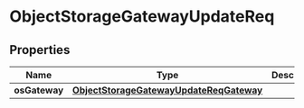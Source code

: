 # ObjectStorageGatewayUpdateReq

## Properties
Name | Type | Description | Notes
------------ | ------------- | ------------- | -------------
**osGateway** | [**ObjectStorageGatewayUpdateReqGateway**](ObjectStorageGatewayUpdateReqGateway.md) |  |  [optional]
